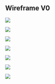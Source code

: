 ## Wireframe V0

![](./splash.png)

![](./home.png)

![](./protese-parcial-fixa.png)

![](./protese-parcial-removivel.png)

![](./busca.png)

![](./detalhe.png)

![](./creditos.png)
